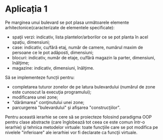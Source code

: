 # Aplicația 1
Pe marginea unui bulevard se pot plasa următoarele elemente arhitectonice(caracterizate
de elementele specificate):
* spaţii verzi: indicativ, lista plantelor/arborilor ce se pot planta în acel spaţiu,
dimensiuni;
* case: indicativ, cu/fără etaj, număr de camere, numărul maxim de persoane ce le
pot adăposti, dimensiuni;
* blocuri: indicativ, număr de etaje, cu/fără magazin la parter, dimensiuni, înălţime;
* magazine: indicativ, dimensiuni, înălţime.

Să se implementeze funcții pentru:
* completarea tuturor zonelor de pe latura bulevardului (numărul de zone este
cunoscut la execuţia programului);
* modificarea unei zone;
* "dărâmarea" conţinutului unei zone;
* parcurgerea "bulevardului" şi afişarea "construcţiilor".

Pentru această ierarhie se cere să se proiecteze folosind paradigma OOP 
pentru clase abstracte (care înglobează tot ceea ce este comun într-o ierarhie) şi tehnica
metodelor virtuale: toate funcţiile care se pot modifica pe nivelele "inferioare" ale
ierarhiei vor fi declarate ca funcţii virtuale.
